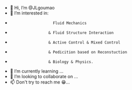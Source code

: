 - 👋 Hi, I’m @JLgoumao
- 👀 I’m interested in: 
-                        Fluid Mechanics 
-                      & Fluid Structure Interaction 
-                      & Active Control & Mixed Control 
-                      & Pedicition based on Reconstuction 
-                      & Biology & Physics.
- 🌱 I’m currently learning ...
- 💞️ I’m looking to collaborate on ...
- 📫 Don't try to reach me 😁...

<!---
JLgoumao/JLgoumao is a ✨ special ✨ repository because its `README.md` (this file) appears on your GitHub profile.
You can click the Preview link to take a look at your changes.
--->

